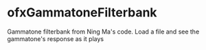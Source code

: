 ofxGammatoneFilterbank
======================

Gammatone filterbank from Ning Ma's code. Load a file and see the gammatone's response as it plays
